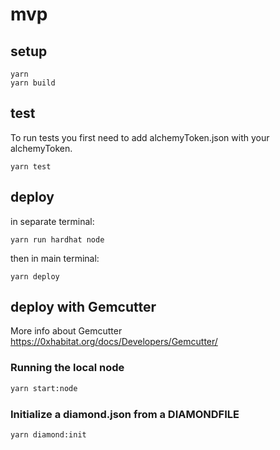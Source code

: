 # mvp

## setup

```
yarn
yarn build
```

## test
To run tests you first need to add alchemyToken.json with your alchemyToken.
```
yarn test
```

## deploy

in separate terminal:

```
yarn run hardhat node
```

then in main terminal:

```
yarn deploy
```

## deploy with Gemcutter

More info about Gemcutter https://0xhabitat.org/docs/Developers/Gemcutter/

### Running the local node
```bash
yarn start:node
```

### Initialize a diamond.json from a DIAMONDFILE

```bash
yarn diamond:init
```
